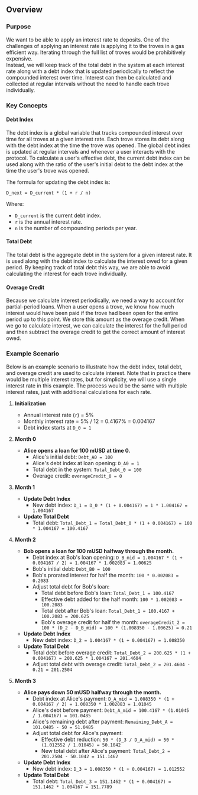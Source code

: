 ## Overview

### Purpose

We want to be able to apply an interest rate to deposits.  One of the challenges of applying an interest rate is applying
it to the troves in a gas efficient way.  Iterating through the full list of troves would be prohibitively expensive.  
Instead, we will keep track of the total debt in the system at each interest rate along with a debt index that is updated
periodically to reflect the compounded interest over time.  Interest can then be calculated and collected at regular intervals
without the need to handle each trove individually.

### Key Concepts

#### Debt Index

The debt index is a global variable that tracks compounded interest over time for all troves at a given interest rate.
Each trove stores its debt along with the debt index at the time the trove was opened.  The global debt index is updated
at regular intervals and whenever a user interacts with the protocol.  To calculate a user's effective debt, the current
debt index can be used along with the ratio of the user's initial debt to the debt index at the time the user's trove was
opened.

The formula for updating the debt index is:

`D_next = D_current * (1 + r / n)`

Where:
- `D_current` is the current debt index.
- `r` is the annual interest rate.
- `n` is the number of compounding periods per year.

#### Total Debt

The total debt is the aggregate debt in the system for a given interest rate.  It is used along with the debt index to 
calculate the interest owed for a given period.  By keeping track of total debt this way, we are able to avoid calculating
the interest for each trove individually.

#### Overage Credit

Because we calculate interest periodically, we need a way to account for partial-period loans.  When a user opens a trove,
we know how much interest would have been paid if the trove had been open for the entire period up to this point.  We store
this amount as the overage credit.  When we go to calculate interest, we can calculate the interest for the full period
and then subtract the overage credit to get the correct amount of interest owed.

### Example Scenario

Below is an example scenario to illustrate how the debt index, total debt, and overage credit are used to calculate interest.
Note that in practice there would be multiple interest rates, but for simplicity, we will use a single interest rate in 
this example.  The process would be the same with multiple interest rates, just with additional calculations for each rate.


1. **Initialization**
    - Annual interest rate (`r`) = 5%
    - Monthly interest rate = 5% / 12 = 0.4167% = 0.004167
    - Debt index starts at `D_0 = 1`

2. **Month 0**
    - **Alice opens a loan for 100 mUSD at time 0.**
        - Alice's initial debt: `Debt_A0 = 100`
        - Alice's debt index at loan opening: `D_A0 = 1`
        - Total debt in the system: `Total_Debt_0 = 100`
        - Overage credit: `overageCredit_0 = 0`

3. **Month 1**
    - **Update Debt Index**
        - New debt index: `D_1 = D_0 * (1 + 0.004167) = 1 * 1.004167 = 1.004167`
    - **Update Total Debt**
        - Total debt: `Total_Debt_1 = Total_Debt_0 * (1 + 0.004167) = 100 * 1.004167 = 100.4167`

4. **Month 2**
    - **Bob opens a loan for 100 mUSD halfway through the month.**
        - Debt index at Bob's loan opening: `D_B_mid = 1.004167 * (1 + 0.004167 / 2) = 1.004167 * 1.002083 = 1.00625`
        - Bob's initial debt: `Debt_B0 = 100`
        - Bob's prorated interest for half the month: `100 * 0.002083 = 0.2083`
        - Adjust total debt for Bob's loan:
            - Total debt before Bob's loan: `Total_Debt_1 = 100.4167`
            - Effective debt added for the half month: `100 * 1.002083 = 100.2083`
            - Total debt after Bob's loan: `Total_Debt_1 = 100.4167 + 100.2083 = 200.625`
            - Bob's overage credit for half the month: `overageCredit_2 = 100 * (D_2 - D_B_mid) = 100 * (1.008350 - 1.00625) = 0.21`
    - **Update Debt Index**
        - New debt index: `D_2 = 1.004167 * (1 + 0.004167) = 1.008350`
    - **Update Total Debt**
        - Total debt before overage credit: `Total_Debt_2 = 200.625 * (1 + 0.004167) = 200.625 * 1.004167 = 201.4604`
        - Adjust total debt with overage credit: `Total_Debt_2 = 201.4604 - 0.21 = 201.2504`

5. **Month 3**
    - **Alice pays down 50 mUSD halfway through the month.**
        - Debt index at Alice's payment: `D_A_mid = 1.008350 * (1 + 0.004167 / 2) = 1.008350 * 1.002083 = 1.01045`
        - Alice's debt before payment: `Debt_A_mid = 100.4167 * (1.01045 / 1.004167) = 101.0485`
        - Alice's remaining debt after payment: `Remaining_Debt_A = 101.0485 - 50 = 51.0485`
        - Adjust total debt for Alice's payment:
            - Effective debt reduction: `50 * (D_3 / D_A_mid) = 50 * (1.012552 / 1.01045) = 50.1042`
            - New total debt after Alice's payment: `Total_Debt_2 = 201.2504 - 50.1042 = 151.1462`
    - **Update Debt Index**
        - New debt index: `D_3 = 1.008350 * (1 + 0.004167) = 1.012552`
    - **Update Total Debt**
        - Total debt: `Total_Debt_3 = 151.1462 * (1 + 0.004167) = 151.1462 * 1.004167 = 151.7789`

